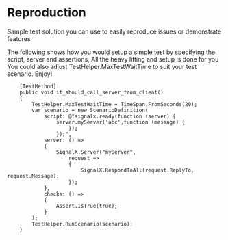 # Reproduction

Sample test solution you can use to easily reproduce issues or demonstrate features

The following shows how you would setup a simple test by specifying the script, server and assertions, All the heavy lifting and setup is done for you
You could also adjust TestHelper.MaxTestWaitTime to suit your test scenario. Enjoy!

        [TestMethod]
        public void it_should_call_server_from_client()
        {
            TestHelper.MaxTestWaitTime = TimeSpan.FromSeconds(20);
            var scenario = new ScenarioDefinition(
                script: @"signalx.ready(function (server) {
                    server.myServer('abc',function (message) {
                        });
                    });",
                server: () =>
                {
                    SignalX.Server("myServer",
                        request =>
                        {
                            SignalX.RespondToAll(request.ReplyTo, request.Message);
                        });
                },
                checks: () =>
                {
                    Assert.IsTrue(true);
                }
            );
            TestHelper.RunScenario(scenario);
        }
